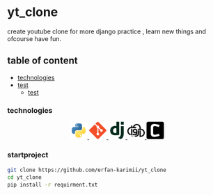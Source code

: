 # yt_clone
 create youtube clone for more django practice , learn new things and ofcourse have fun.


## table of content 
- [technologies](#technologies)
- [test](#test)
    - [test](#test)



### technologies
<p align="center">
<a href="https://www.python.org" target="_blank"> <img src="./docs/python-original.svg" alt="python" width="40" height="40"/> </a>
<a href="https://git-scm.com/" target="_blank"> <img src="./docs/git-original.svg" alt="git" width="40" height="40"/> </a>
<a href="https://www.djangoproject.com/" target="_blank"> <img src="./docs/django-plain.svg" alt="django" width="40" height="40"/> </a>
<a href="https://www.arvancloud.ir/fa" target="_blank"> <img src="./docs/arvancloud.svg" alt="arvancloud" width="40" height="40"/> </a>
<a href="https://docs.celeryq.dev/" target="_blank"> <img src="./docs/celery.svg" alt="celery" width="40" height="40"/> </a>
</p>

### startproject
```bash
git clone https://github.com/erfan-karimii/yt_clone
cd yt_clone
pip install -r requirment.txt
```



